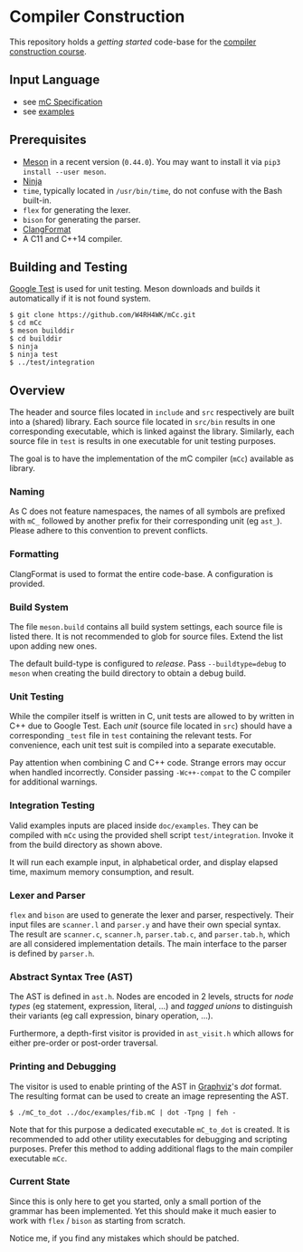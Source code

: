 # Compiler Construction

This repository holds a *getting started* code-base for the [compiler construction course](https://github.com/W4RH4WK/UIBK-703602-Compiler-Construction).

## Input Language

- see [mC Specification](https://github.com/W4RH4WK/UIBK-703602-Compiler-Construction/blob/master/mC_specification.md)
- see [examples](doc/examples)

## Prerequisites

- [Meson](http://mesonbuild.com/) in a recent version (`0.44.0`).
  You may want to install it via `pip3 install --user meson`.
- [Ninja](https://ninja-build.org/)
- `time`, typically located in `/usr/bin/time`, do not confuse with the Bash built-in.
- `flex` for generating the lexer.
- `bison` for generating the parser.
- [ClangFormat](https://clang.llvm.org/docs/ClangFormat.html)
- A C11 and C++14 compiler.

## Building and Testing

[Google Test](https://github.com/google/googletest) is used for unit testing.
Meson downloads and builds it automatically if it is not found system.

    $ git clone https://github.com/W4RH4WK/mCc.git
    $ cd mCc
    $ meson builddir
    $ cd builddir
    $ ninja
    $ ninja test
    $ ../test/integration

## Overview

The header and source files located in `include` and `src` respectively are built into a (shared) library.
Each source file located in `src/bin` results in one corresponding executable, which is linked against the library.
Similarly, each source file in `test` is results in one executable for unit testing purposes.

The goal is to have the implementation of the mC compiler (`mCc`) available as library.

### Naming

As C does not feature namespaces, the names of all symbols are prefixed with `mC_` followed by another prefix for their corresponding unit (eg `ast_`).
Please adhere to this convention to prevent conflicts.

### Formatting

ClangFormat is used to format the entire code-base.
A configuration is provided.

### Build System

The file `meson.build` contains all build system settings, each source file is listed there.
It is not recommended to glob for source files.
Extend the list upon adding new ones.

The default build-type is configured to *release*.
Pass `--buildtype=debug` to `meson` when creating the build directory to obtain a debug build.

### Unit Testing

While the compiler itself is written in C, unit tests are allowed to by written in C++ due to Google Test.
Each *unit* (source file located in `src`) should have a corresponding `_test` file in `test` containing the relevant tests.
For convenience, each unit test suit is compiled into a separate executable.

Pay attention when combining C and C++ code.
Strange errors may occur when handled incorrectly.
Consider passing `-Wc++-compat` to the C compiler for additional warnings.

### Integration Testing

Valid examples inputs are placed inside `doc/examples`.
They can be compiled with `mCc` using the provided shell script `test/integration`.
Invoke it from the build directory as shown above.

It will run each example input, in alphabetical order, and display elapsed time, maximum memory consumption, and result.

### Lexer and Parser

`flex` and `bison` are used to generate the lexer and parser, respectively.
Their input files are `scanner.l` and `parser.y` and have their own special syntax.
The result are `scanner.c`, `scanner.h`, `parser.tab.c`, and `parser.tab.h`, which are all considered implementation details.
The main interface to the parser is defined by `parser.h`.

### Abstract Syntax Tree (AST)

The AST is defined in `ast.h`.
Nodes are encoded in 2 levels, structs for *node types* (eg statement, expression, literal, ...) and *tagged unions* to distinguish their variants (eg call expression, binary operation, ...).

Furthermore, a depth-first visitor is provided in `ast_visit.h` which allows for either pre-order or post-order traversal.

### Printing and Debugging

The visitor is used to enable printing of the AST in [Graphviz](https://graphviz.gitlab.io/)'s *dot* format.
The resulting format can be used to create an image representing the AST.

    $ ./mC_to_dot ../doc/examples/fib.mC | dot -Tpng | feh -

Note that for this purpose a dedicated executable `mC_to_dot` is created.
It is recommended to add other utility executables for debugging and scripting purposes.
Prefer this method to adding additional flags to the main compiler executable `mCc`.

### Current State

Since this is only here to get you started, only a small portion of the grammar has been implemented.
Yet this should make it much easier to work with `flex` / `bison` as starting from scratch.

Notice me, if you find any mistakes which should be patched.
